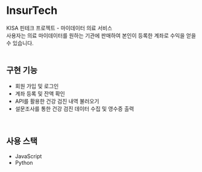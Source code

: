 # InsurTech
KISA 핀테크 프로젝트 - 마이데이터 의료 서비스<br>
사용자는 의료 마이데이터를 원하는 기관에 판매하여 본인이 등록한 계좌로 수익을 얻을 수 있습니다.
<br><br>

## 구현 기능
- 회원 가입 및 로그인
- 계좌 등록 및 잔액 확인
- API를 활용한 건강 검진 내역 불러오기
- 설문조사를 통한 건강 검진 데이터 수집 및 영수증 출력
<br>

## 사용 스택
- JavaScript
- Python
